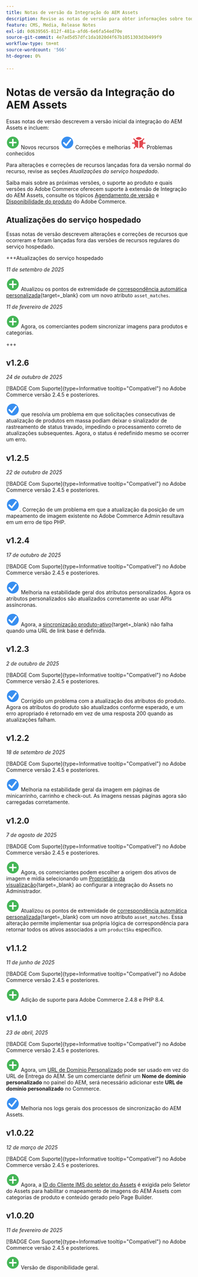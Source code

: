 ```yaml
---
title: Notas de versão da Integração do AEM Assets
description: Revise as notas de versão para obter informações sobre todas as versões da Integração do AEM Assets.
feature: CMS, Media, Release Notes
exl-id: 0d639565-812f-481a-afd6-6e6fa54ed70e
source-git-commit: 4e7ad5d57dfc1da1020d4f67b1051303d3b499f9
workflow-type: tm+mt
source-wordcount: '566'
ht-degree: 0%

---
```


# Notas de versão da Integração do AEM Assets

Essas notas de versão descrevem a versão inicial da integração do AEM Assets e incluem:

![Novos](../assets/new.svg) Novos recursos
![Problema corrigido](../assets/fix.svg) Correções e melhorias
![Problema conhecido](../assets/bug.svg) Problemas conhecidos

Para alterações e correções de recursos lançadas fora da versão normal do recurso, revise as seções _Atualizações do serviço hospedado_.

Saiba mais sobre as próximas versões, o suporte ao produto e quais versões do Adobe Commerce oferecem suporte à extensão de Integração do AEM Assets, consulte os tópicos [Agendamento de versão](https://experienceleague.adobe.com/en/docs/commerce-operations/release/planning/schedule) e [Disponibilidade do produto](https://experienceleague.adobe.com/en/docs/commerce-operations/release/product-availability) do Adobe Commerce.

## Atualizações do serviço hospedado

Essas notas de versão descrevem alterações e correções de recursos que ocorreram e foram lançadas fora das versões de recursos regulares do serviço hospedado.

+++Atualizações do serviço hospedado

_11 de setembro de 2025_

![Novo problema](../assets/new.svg) Atualizou os pontos de extremidade de [correspondência automática personalizada](https://experienceleague.adobe.com/en/docs/commerce/aem-assets-integration/synchronize/custom-match){target=_blank} com um novo atributo `asset_matches`.

_11 de fevereiro de 2025_

![Novo problema](../assets/new.svg) Agora, os comerciantes podem sincronizar imagens para produtos e categorias.

+++

## v1.2.6

_24 de outubro de 2025_

[!BADGE Com Suporte]{type=Informative tooltip="Compatível"} no Adobe Commerce versão 2.4.5 e posteriores.

![Correção de um problema](../assets/fix.svg)<!-- Issue ACAP-1163 --> que resolvia um problema em que solicitações consecutivas de atualização de produtos em massa podiam deixar o sinalizador de rastreamento de status travado, impedindo o processamento correto de atualizações subsequentes. Agora, o status é redefinido mesmo se ocorrer um erro.

## v1.2.5

_22 de outubro de 2025_

[!BADGE Com Suporte]{type=Informative tooltip="Compatível"} no Adobe Commerce versão 2.4.5 e posteriores.

![Correção de um problema](../assets/fix.svg)<!-- Issue ACAP-1161 -->. Correção de um problema em que a atualização da posição de um mapeamento de imagem existente no Adobe Commerce Admin resultava em um erro de tipo PHP.

## v1.2.4

_17 de outubro de 2025_

[!BADGE Com Suporte]{type=Informative tooltip="Compatível"} no Adobe Commerce versão 2.4.5 e posteriores.

![Correção de um problema](../assets/fix.svg)<!-- Issue ACAP-1155 --> Melhoria na estabilidade geral dos atributos personalizados. Agora os atributos personalizados são atualizados corretamente ao usar APIs assíncronas.

![Problema corrigido](../assets/fix.svg)<!-- Issue ACAP-1074 --> Agora, a [sincronização produto-ativo](https://experienceleague.adobe.com/en/docs/commerce-admin/stores-sales/site-store/store-urls#configure-the-base-url){target=_blank} não falha quando uma URL de link base é definida.

## v1.2.3

_2 de outubro de 2025_

[!BADGE Com Suporte]{type=Informative tooltip="Compatível"} no Adobe Commerce versão 2.4.5 e posteriores.

![Correção de um problema](../assets/fix.svg)<!-- Issue ACAP-1135 --> Corrigido um problema com a atualização dos atributos do produto. Agora os atributos do produto são atualizados conforme esperado, e um erro apropriado é retornado em vez de uma resposta 200 quando as atualizações falham.

## v1.2.2

_18 de setembro de 2025_

[!BADGE Com Suporte]{type=Informative tooltip="Compatível"} no Adobe Commerce versão 2.4.5 e posteriores.

![Correção de um problema](../assets/fix.svg)<!-- Issue ACAP-1110 --> Melhoria na estabilidade geral da imagem em páginas de minicarrinho, carrinho e check-out. As imagens nessas páginas agora são carregadas corretamente.

## v1.2.0

_7 de agosto de 2025_

[!BADGE Com Suporte]{type=Informative tooltip="Compatível"} no Adobe Commerce versão 2.4.5 e posteriores.

![Novo problema](../assets/new.svg)<!-- Issue ACAP-1018 --> Agora, os comerciantes podem escolher a origem dos ativos de imagem e mídia selecionando um [Proprietário da visualização](https://experienceleague.adobe.com/en/docs/commerce/aem-assets-integration/get-started/setup-synchronization){target=_blank} ao configurar a integração do Assets no Administrador.

![Novo problema](../assets/new.svg)<!-- Issue ACAP-1078 --> Atualizou os pontos de extremidade de [correspondência automática personalizada](https://experienceleague.adobe.com/en/docs/commerce/aem-assets-integration/synchronize/custom-match){target=_blank} com um novo atributo `asset_matches`. Essa alteração permite implementar sua própria lógica de correspondência para retornar todos os ativos associados a um `productSku` específico.

## v1.1.2

_11 de junho de 2025_

[!BADGE Com Suporte]{type=Informative tooltip="Compatível"} no Adobe Commerce versão 2.4.5 e posteriores.

![Novo problema](../assets/new.svg)<!-- Issue ACAP-1041 --> Adição de suporte para Adobe Commerce 2.4.8 e PHP 8.4.

## v1.1.0

_23 de abril, 2025_

[!BADGE Com Suporte]{type=Informative tooltip="Compatível"} no Adobe Commerce versão 2.4.5 e posteriores.

![Novo problema](../assets/new.svg)<!-- Issue ACAP-955 --> Agora, um [URL de Domínio Personalizado](https://experienceleague.adobe.com/en/docs/commerce/aem-assets-integration/get-started/setup-synchronization#optional-configure-the-custom-domain-url) pode ser usado em vez do URL de Entrega do AEM. Se um comerciante definir um **Nome de domínio personalizado** no painel do AEM, será necessário adicionar este **URL de domínio personalizado** no Commerce.

![Correção de um problema](../assets/fix.svg)<!-- Issue ACAP-987 --> Melhoria nos logs gerais dos processos de sincronização do AEM Assets.

## v1.0.22

_12 de março de 2025_

[!BADGE Com Suporte]{type=Informative tooltip="Compatível"} no Adobe Commerce versão 2.4.5 e posteriores.

![Novo problema](../assets/new.svg)<!-- Issue ACAP-xx --> Agora, a [ID do Cliente IMS do seletor do Assets](https://experienceleague.adobe.com/en/docs/commerce/aem-assets-integration/get-started/setup-synchronization) é exigida pelo Seletor do Assets para habilitar o mapeamento de imagens do AEM Assets com categorias de produto e conteúdo gerado pelo Page Builder.

## v1.0.20

_11 de fevereiro de 2025_

[!BADGE Com Suporte]{type=Informative tooltip="Compatível"} no Adobe Commerce versão 2.4.5 e posteriores.

![Nova](../assets/new.svg)<!-- Issue ACAP-xx --> Versão de disponibilidade geral.
